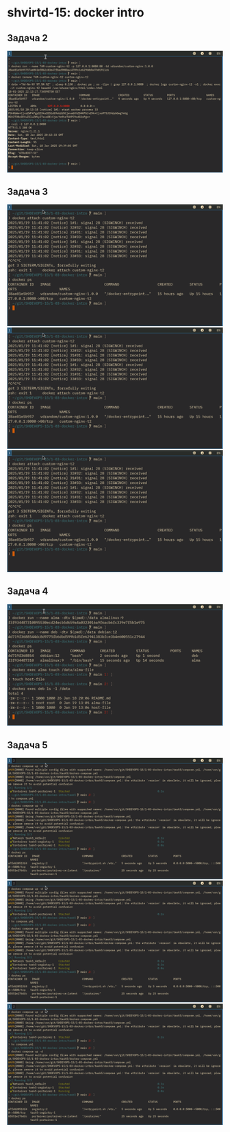 shvirtd-15: docker intro
========================

Задача 2
--------
![2-01](images/2-01.png)

Задача 3
--------
![3-01](images/3-01.png)
![3-01](images/3-01.png)
![3-01](images/3-01.png)

Задача 4
--------
![4-01](images/4-01.png)

Задача 5
--------
![5-01](images/5-01.png)
![5-01](images/5-01.png)
![5-01](images/5-01.png)
